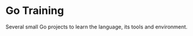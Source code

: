 Go Training
===========

Several small Go projects to learn the language, its tools and environment.

